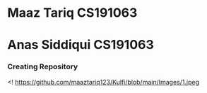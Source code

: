 # Maaz Tariq     CS191063
# Anas Siddiqui     CS191063

### Creating Repository
<! https://github.com/maaztariq123/Kulfi/blob/main/Images/1.jpeg
